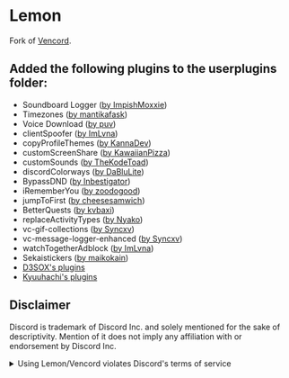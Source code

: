 # Lemon

Fork of [Vencord](https://github.com/Vendicated/Vencord).

## Added the following plugins to the userplugins folder:

-   Soundboard Logger ([by ImpishMoxxie](https://github.com/ImpishMoxxie/SoundBoardLogger))
-   Timezones ([by mantikafask](https://github.com/Vendicated/Vencord/pull/376))
-   Voice Download ([by puv](https://github.com/Vendicated/Vencord/pull/2280))
-   clientSpoofer ([by ImLvna](https://codeberg.org/Lunaa/vencord/src/branch/clientSpoofer))
-   copyProfileThemes ([by KannaDev](https://github.com/Vendicated/Vencord/pull/1452))
-   customScreenShare ([by KawaiianPizza](https://github.com/Vendicated/Vencord/pull/2094))
-   customSounds ([by TheKodeToad](https://github.com/Vendicated/Vencord/pull/1765))
-   discordColorways ([by DaBluLite](https://github.com/Vendicated/Vencord/pull/1448))
-   BypassDND ([by Inbestigator](https://github.com/Vendicated/Vencord/pull/2239))
-   iRememberYou ([by zoodogood](https://github.com/zoodogood/vencord-plugins))
-   jumpToFirst ([by cheesesamwich](https://github.com/Vendicated/Vencord/pull/2171))
-   BetterQuests ([by kvbaxi](https://github.com/Vendicated/Vencord/pull/2364))
-   replaceActivityTypes ([by Nyako](https://github.com/nyakowint/replaceActivityTypes))
-   vc-gif-collections ([by Syncxv](https://github.com/Syncxv/vc-gif-collections))
-   vc-message-logger-enhanced ([by Syncxv](https://github.com/Syncxv/vc-message-logger-enhanced))
-   watchTogetherAdblock ([by ImLvna](https://github.com/Vendicated/Vencord/pull/2021))
-   Sekaistickers ([by maikokain](https://github.com/maikokain/sekaistickers-vencord))
-   [D3SOX's plugins](https://github.com/D3SOX/vencord-userplugins)
-   [Kyuuhachi's plugins](https://github.com/Kyuuhachi/VencordPlugins)

## Disclaimer

Discord is trademark of Discord Inc. and solely mentioned for the sake of descriptivity.
Mention of it does not imply any affiliation with or endorsement by Discord Inc.

<details>
<summary>Using Lemon/Vencord violates Discord's terms of service</summary>

Client modifications are against Discord’s Terms of Service.

However, Discord is pretty indifferent about them and there are no known cases of users getting banned for using client mods! So you should generally be fine as long as you don’t use any plugins that implement abusive behaviour. But no worries, all inbuilt plugins are safe to use!

Regardless, if your account is very important to you and it getting disabled would be a disaster for you, you should probably not use any client mods (not exclusive to Suncord), just to be safe

Additionally, make sure not to post screenshots with Suncord in a server where you might get banned for it

</details>
